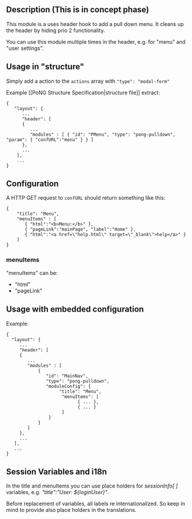## Description (This is in concept phase)
This module is a uses header hook to add a pull down menu. It cleans up the header by hiding prio 2 functionality. 

You can use this module multiple times in the header, e.g. for "menu" and "user settings".

## Usage in "structure" 
Simply add a action to the <code>actions</code> array with <code>"type": "modal-form"</code>

Example [[PoNG Structure Specification|structure file]] extract:

	{
	   "layout": {
	      ...
	      "header": [
	      {
	         ...
	         "modules" : [ { "id": "PMenu", "type": "pong-pulldown", "param": { "confURL":"menu" } } ] 
	      },
	      ...
	    ],
	    ...
	}

## Configuration 
A HTTP GET request to <code>confURL</code> should return something like this:

	{
		"title": "Menu",
	    "menuItems" : [
	       { "html":"<b>Menu:</b>" },
	       { "pageLink":"mainPage", "label":"Home" },
	       { "html":"<a href=\"help.html\" target=\"_blank\">help</a>" }
	    ]
	}

### menuItems
"menuItems" can be:
* "html" 
* "pageLink"

## Usage with embedded configuration 
Example:

	{
	  "layout": {
	     ...
	     "header": [
	     {
	        ...
	        "modules" : [ 
	            {  
	               "id": "MainNav", 
	               "type": "pong-pulldown", 
	               "moduleConfig": {
						"title": "Menu",
	                     "menuItems": [
						       { ... },
						       { ... }
	                     ]
	                }
	            } 
	        ] 
	     },
	     ...
	   ],
	   ...
	}

## Session Variables and i18n
In the title and menuItems you can use place holders for *sessionInfo[ ]* variables, e.g. *"title":"User: ${loginUser}"*.

Before replacement of variables, all labels re internationalized. So keep in mind to provide also place holders in the translations.